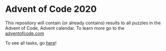 # Advent of Code 2020
This repository will contain (or already contains) results to all puzzles in the Advent of Code, Advent calendar. To learn more go to the [adventofcode.com](https://adventofcode.com/2020/about)

To see all tasks, go [here](tasks/list-of-tasks.md)!